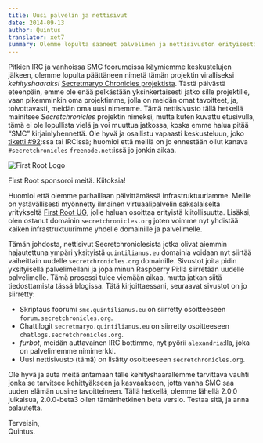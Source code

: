 ```yaml
---
title: Uusi palvelin ja nettisivut
date: 2014-09-13
author: Quintus
translator: xet7
summary: Olemme lopulta saaneet palvelimen ja nettisivuston erityisesti omaa kehityshaaraamme varten.
---
```


Pitkien IRC ja vanhoissa SMC foorumeissa käymiemme keskustelujen jälkeen, olemme lopulta 
päättäneen nimetä tämän projektin viralliseksi _kehityshaaraksi_ [Secretmaryo 
Chronicles projektista][1]. Tästä päivästä eteenpäin, emme ole enää pelkästään yksinkertaisesti 
jatko sille projektille, vaan pikemminkin oma projektimme, jolla on 
meidän omat tavoitteet, ja, toivottavasti, meidän oma uusi nimemme. Tämä nettisivusto 
tällä hetkellä mainitsee _Secretchronicles_ projektin nimeksi, 
mutta kuten kuvattu etusivulla, tämä ei ole lopullista vielä ja voi 
muuttua jatkossa, koska emme halua pitää “SMC” 
kirjainlyhennettä. Ole hyvä ja osallistu vapaasti keskusteluun, joko 
[tiketti #92][2]:ssa tai IRCissä; huomioi että meillä on jo ennestään ollut kanava 
`#secretchronicles` `freenode.net`:issä jo jonkin aikaa.

<div class="img-right">
<img
src="/assets/news-images/2014-09-13-new-server-and-website_firstroot.png"
alt="First Root Logo"/>
<p>First Root sponsoroi meitä. Kiitoksia!</p>
</div>

Huomioi että olemme parhaillaan päivittämässä infrastruktuuriamme. Meille on 
ystävällisesti myönnetty ilmainen virtuaalipalvelin saksalaiselta yritykseltä [First 
Root UG][3], jolle haluan osoittaa erityistä kiitollisuutta. Lisäksi, olen 
ostanut domainin `secretchronicles.org` joten voimme nyt 
yhdistää kaiken infrastruktuurimme yhdelle domainille ja palvelimelle.

Tämän johdosta, nettisivut Secretchroniclesista jotka olivat 
aiemmin hajautettuna ympäri yksityistä `quintilianus.eu` domainia voidaan 
nyt siirtää vaiheittain uudelle `secretchronicles.org` 
domainille. Sivustot joita pidin yksityisellä palvelimellani ja jopa minun Raspberry 
Pi:llä siirretään uudelle palvelimelle. Tämä prosessi tulee viemään aikaa, 
mutta jatkan siitä tiedosttamista tässä blogissa. Tätä kirjoittaessani, 
seuraavat sivustot on jo siirretty:

* Skriptaus foorumi `smc.quintilianus.eu` on siirretty osoitteeseen 
  `forum.secretchronicles.org`.
* Chattilogit `secretmaryo.quintilianus.eu` on siirretty osoitteeseen 
  `chatlogs.secretchronicles.org`.
* _furbot_, meidän auttavainen IRC bottimme, nyt pyörii `alexandria`:lla, joka on 
  palvelimemme nimimerkki.
* Uusi nettisivusto (tämä) on lisätty osoitteeseen `secretchronicles.org`. 

Ole hyvä ja auta meitä antamaan tälle kehityshaarallemme tarvittava vauhti jonka se tarvitsee 
kehittyäkseen ja kasvaakseen, jotta vanha SMC saa uuden elämän uusine 
tavoitteineen. Tällä hetkellä, olemme lähellä 2.0.0 julkaisua, 
2.0.0-beta3 ollen tämänhetkinen beta versio. Testaa sitä, ja anna 
palautetta.

Terveisin,<br />
Quintus.

[1]: http://www.secretmaryo.org
[2]: https://github.com/Secretchronicles/TSC/issues/92
[3]: http://www.first-root.com
